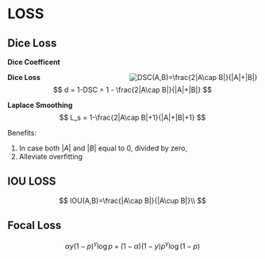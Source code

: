 # LOSS
## Dice Loss
**Dice Coefficent**

<img src="https://latex.codecogs.com/gif.latex?DSC(A,B)=\frac{2|A\cap&space;B|}{|A|&plus;|B|}" title="DSC(A,B)=\frac{2|A\cap B|}{|A|+|B|}" align=right />


**Dice Loss**
$$
d = 1-DSC = 1 - \frac{2|A\cap B|}{|A|+|B|}
$$

**Laplace Smoothing**
$$
L_s = 1-\frac{2|A\cap B|+1}{|A|+|B|+1}
$$

Benefits:
1. In case both $|A|$ and $|B|$ equal to 0, divided by zero,
2. Alleviate overfitting


## IOU LOSS
$$
IOU(A,B)=\frac{|A\cap B|}{|A\cup B|}\\
$$

## Focal Loss
$$
\alpha y\left(1-p\right)^{\gamma} \log p+(1-\alpha)\left(1-y\right) p^{\gamma} \log \left(1-p\right)
$$

